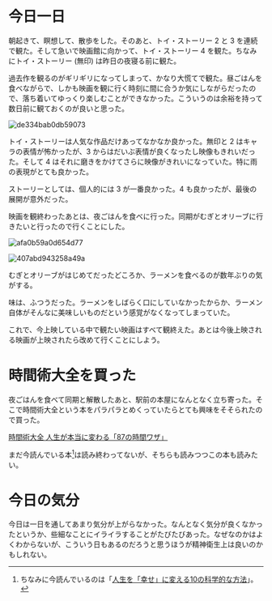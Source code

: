 # 今日一日
朝起きて、瞑想して、散歩をした。そのあと、トイ・ストーリー 2 と 3 を連続で観た。そして急いで映画館に向かって、トイ・ストーリー 4 を観た。ちなみにトイ・ストーリー (無印) は昨日の夜寝る前に観た。

過去作を観るのがギリギリになってしまって、かなり大慌てで観た。昼ごはんを食べながらで、しかも映画を観に行く時刻に間に合うか気にしながらだったので、落ち着いてゆっくり楽しむことができなかった。こういうのは余裕を持って数日前に観ておくのが良いと思った。

![de334bab0db59073](/images/2019/08/de334bab0db59073.jpg)

トイ・ストーリーは人気な作品だけあってなかなか良かった。無印と 2 はキャラの表情が怖かったが、3 からはだいぶ表情が良くなったし映像もきれいだった。そして 4 はそれに磨きをかけてさらに映像がきれいになっていた。特に雨の表現がとても良かった。

ストーリーとしては、個人的には 3 が一番良かった。4 も良かったが、最後の展開が意外だった。

映画を観終わったあとは、夜ごはんを食べに行った。同期がむぎとオリーブに行きたいと行ったので行くことにした。

![afa0b59a0d654d77](/images/2019/08/afa0b59a0d654d77.jpg)

![407abd943258a49a](/images/2019/08/407abd943258a49a.jpg)

むぎとオリーブがはじめてだったどころか、ラーメンを食べるのが数年ぶりの気がする。

味は、ふつうだった。ラーメンをしばらく口にしていなかったからか、ラーメン自体がそんなに美味しいものだという感覚がなくなってしまっていた。

これで、今上映している中で観たい映画はすべて観終えた。あとは今後上映される映画が上映されたら改めて行くことにしよう。

# 時間術大全を買った
夜ごはんを食べて同期と解散したあと、駅前の本屋になんとなく立ち寄った。そこで時間術大全という本をパラパラとめくっていたらとても興味をそそられたので買った。

[時間術大全 人生が本当に変わる「87の時間ワザ」](https://www.amazon.co.jp/dp/4478106118)

まだ今読んでいる本[^read-now]は読み終わってないが、そちらも読みつつこの本も読みたい。

[^read-now]: ちなみに今読んでいるのは「[人生を「幸せ」に変える10の科学的な方法](https://www.amazon.co.jp/dp/453405212X)」。

# 今日の気分
今日は一日を通してあまり気分が上がらなかった。なんとなく気分が良くなかったというか、些細なことにイライラすることがたびたびあった。なぜなのかはよくわからないが、こういう日もあるのだろうと思うほうが精神衛生上は良いのかもしれない。
